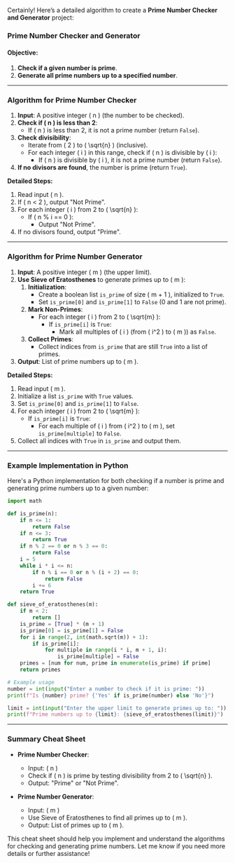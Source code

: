 Certainly! Here’s a detailed algorithm to create a **Prime Number Checker and Generator** project:

### **Prime Number Checker and Generator**

#### **Objective:**
1. **Check if a given number is prime**.
2. **Generate all prime numbers up to a specified number**.

---

### **Algorithm for Prime Number Checker**

1. **Input**: A positive integer \( n \) (the number to be checked).
2. **Check if \( n \) is less than 2**:
   - If \( n \) is less than 2, it is not a prime number (return `False`).
3. **Check divisibility**:
   - Iterate from \( 2 \) to \( \sqrt{n} \) (inclusive).
   - For each integer \( i \) in this range, check if \( n \) is divisible by \( i \):
     - If \( n \) is divisible by \( i \), it is not a prime number (return `False`).
4. **If no divisors are found**, the number is prime (return `True`).

**Detailed Steps:**
1. Read input \( n \).
2. If \( n < 2 \), output "Not Prime".
3. For each integer \( i \) from 2 to \( \sqrt{n} \):
   - If \( n \% i == 0 \):
     - Output "Not Prime".
4. If no divisors found, output "Prime".

---

### **Algorithm for Prime Number Generator**

1. **Input**: A positive integer \( m \) (the upper limit).
2. **Use Sieve of Eratosthenes** to generate primes up to \( m \):
   1. **Initialization**:
      - Create a boolean list `is_prime` of size \( m + 1 \), initialized to `True`.
      - Set `is_prime[0]` and `is_prime[1]` to `False` (0 and 1 are not prime).
   2. **Mark Non-Primes**:
      - For each integer \( i \) from 2 to \( \sqrt{m} \):
        - If `is_prime[i]` is `True`:
          - Mark all multiples of \( i \) (from \( i^2 \) to \( m \)) as `False`.
   3. **Collect Primes**:
      - Collect indices from `is_prime` that are still `True` into a list of primes.
3. **Output**: List of prime numbers up to \( m \).

**Detailed Steps:**
1. Read input \( m \).
2. Initialize a list `is_prime` with `True` values.
3. Set `is_prime[0]` and `is_prime[1]` to `False`.
4. For each integer \( i \) from 2 to \( \sqrt{m} \):
   - If `is_prime[i]` is `True`:
     - For each multiple of \( i \) from \( i^2 \) to \( m \), set `is_prime[multiple]` to `False`.
5. Collect all indices with `True` in `is_prime` and output them.

---

### **Example Implementation in Python**

Here's a Python implementation for both checking if a number is prime and generating prime numbers up to a given number:

```python
import math

def is_prime(n):
    if n <= 1:
        return False
    if n <= 3:
        return True
    if n % 2 == 0 or n % 3 == 0:
        return False
    i = 5
    while i * i <= n:
        if n % i == 0 or n % (i + 2) == 0:
            return False
        i += 6
    return True

def sieve_of_eratosthenes(m):
    if m < 2:
        return []
    is_prime = [True] * (m + 1)
    is_prime[0] = is_prime[1] = False
    for i in range(2, int(math.sqrt(m)) + 1):
        if is_prime[i]:
            for multiple in range(i * i, m + 1, i):
                is_prime[multiple] = False
    primes = [num for num, prime in enumerate(is_prime) if prime]
    return primes

# Example usage
number = int(input("Enter a number to check if it is prime: "))
print(f"Is {number} prime? {'Yes' if is_prime(number) else 'No'}")

limit = int(input("Enter the upper limit to generate primes up to: "))
print(f"Prime numbers up to {limit}: {sieve_of_eratosthenes(limit)}")
```

---

### **Summary Cheat Sheet**

- **Prime Number Checker**:
  - Input: \( n \)
  - Check if \( n \) is prime by testing divisibility from 2 to \( \sqrt{n} \).
  - Output: "Prime" or "Not Prime".

- **Prime Number Generator**:
  - Input: \( m \)
  - Use Sieve of Eratosthenes to find all primes up to \( m \).
  - Output: List of primes up to \( m \).

This cheat sheet should help you implement and understand the algorithms for checking and generating prime numbers. Let me know if you need more details or further assistance!